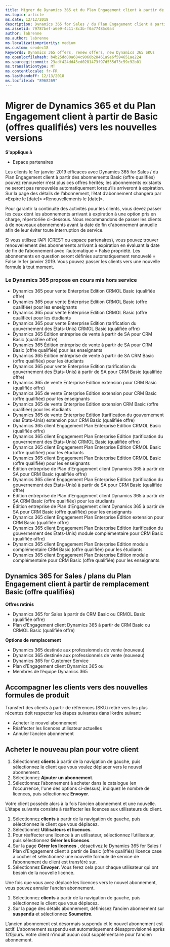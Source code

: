 ```yaml
---
title: Migrer de Dynamics 365 et du Plan Engagement client à partir de Basic (offres qualifiés) vers les nouvelles versions | L’espace partenaires
ms.topic: article
ms.date: 12/12/2018
description: Dynamics 365 for Sales / du Plan Engagement client à partir des abonnements Basic (offre qualifiés) n’est plus peut être renouvelé.
ms.assetid: 79787bef-a6e9-4c11-8c3b-f0a77485c0a4
author: labrenne
ms.author: labrenne
ms.localizationpriority: medium
ms.custom: seodec18
Keywords: Dynamics 365 offers, renew offers, new Dynamics 365 SKUs
ms.openlocfilehash: b4b25dd80a684c9060b28461a9e6f594651ae224
ms.sourcegitcommit: 23adf424dd43ed0281473f97d535d73c59c92b01
ms.translationtype: MT
ms.contentlocale: fr-FR
ms.lasthandoff: 12/13/2018
ms.locfileid: "8968269"
---
```

# <a name="migrate-dynamics-365-and-customer-engagement-plan-from-basic-qualified-offers-to-newer-versions"></a>Migrer de Dynamics 365 et du Plan Engagement client à partir de Basic (offres qualifiés) vers les nouvelles versions

**S'applique à**

-  Espace partenaires

Les clients le 1er janvier 2019 efficaces avec Dynamics 365 for Sales / du Plan Engagement client à partir des abonnements Basic (offre qualifiés) pouvez renouveler n’est plus ces offres hérités; les abonnements existants ne seront pas renouvelés automatiquement lorsqu’ils arriveront à expiration. Sur la page des détails de l’abonnement, l’état d’abonnement changera par «Expire le [date]» «Renouvellements le [date]». 


Pour garantir la continuité des activités pour les clients, vous devez passer les ceux dont les abonnements arrivant à expiration à une option pris en charge, répertoriée ci-dessous. Nous recommandons de passer les clients à de nouveaux abonnements avant la date de fin d'abonnement annuelle afin de leur éviter toute interruption de service.

Si vous utilisez l’API (CREST ou espace partenaires), vous pouvez trouver renouvellement des abonnements arrivant à expiration en évaluant la date de fin de l’abonnement avec l’automatique = False propriété. Les abonnements en question seront définies automatiquement renouvelé = False le 1er janvier 2019. Vous pouvez passer les clients vers une nouvelle formule à tout moment. 

### <a name="the-dynamics-365-offers-being-retired"></a>Le Dynamics 365 propose en cours mis hors service

- Dynamics 365 pour vente Enterprise Edition CRMOL Basic (qualifiée offre)
- Dynamics 365 pour vente Enterprise Edition CRMOL Basic (offre qualifiée) pour les enseignants
- Dynamics 365 pour vente Enterprise Edition CRMOL Basic (offre qualifiée) pour les étudiants
- Dynamics 365 pour vente Enterprise Edition (tarification du gouvernement des États-Unis) CRMOL Basic (qualifiée offre)
- Dynamics 365 Édition entreprise de vente à partir de SA pour CRM Basic (qualifiée offre)
- Dynamics 365 Édition entreprise de vente à partir de SA pour CRM Basic (offre qualifiée) pour les enseignants
- Dynamics 365 Édition entreprise de vente à partir de SA CRM Basic (offre qualifiée) pour les étudiants
- Dynamics 365 pour vente Enterprise Edition (tarification du gouvernement des États-Unis) à partir de SA pour CRM Basic (qualifiée offre)
- Dynamics 365 de vente Enterprise Edition extension pour CRM Basic (qualifiée offre)
- Dynamics 365 de vente Enterprise Edition extension pour CRM Basic (offre qualifiée) pour les enseignants
- Dynamics 365 de vente Enterprise Edition extension CRM Basic (offre qualifiée) pour les étudiants
- Dynamics 365 de vente Enterprise Edition (tarification du gouvernement des États-Unis) extension pour CRM Basic (qualifiée offre)
- Dynamics 365 client Engagement Plan Enterprise Edition CRMOL Basic (qualifiée offre)
- Dynamics 365 client Engagement Plan Enterprise Edition (tarification du gouvernement des États-Unis) CRMOL Basic (qualifiée offre)
- Dynamics 365 client Engagement Plan Enterprise Edition CRMOL Basic (offre qualifiée) pour les étudiants
- Dynamics 365 client Engagement Plan Enterprise Edition CRMOL Basic (offre qualifiée) pour les enseignants
- Édition entreprise de Plan d’Engagement client Dynamics 365 à partir de SA pour CRM Basic (qualifiée offre)
- Dynamics 365 client Engagement Plan Enterprise Edition (tarification du gouvernement des États-Unis) à partir de SA pour CRM Basic (qualifiée offre)
- Édition entreprise de Plan d’Engagement client Dynamics 365 à partir de SA CRM Basic (offre qualifiée) pour les étudiants
- Édition entreprise de Plan d’Engagement client Dynamics 365 à partir de SA pour CRM Basic (offre qualifiée) pour les enseignants
- Dynamics 365 client Engagement Plan Enterprise Edition extension pour CRM Basic (qualifiée offre)
- Dynamics 365 client Engagement Plan Enterprise Edition (tarification du gouvernement des États-Unis) module complémentaire pour CRM Basic (qualifiée offre)
- Dynamics 365 client Engagement Plan Enterprise Edition module complémentaire CRM Basic (offre qualifiée) pour les étudiants
- Dynamics 365 client Engagement Plan Enterprise Edition module complémentaire pour CRM Basic (offre qualifiée) pour les enseignants



## <a name="dynamics-365-for-sales-customer-engagement-plan-from-basic-qualified-offers-replacement-plans"></a>Dynamics 365 for Sales / plans du Plan Engagement client à partir de remplacement Basic (offre qualifiés)

**Offres retirés**   

- Dynamics 365 for Sales à partir de CRM Basic ou CRMOL Basic (qualifiée offre)
- Plan d’Engagement client Dynamics 365 à partir de CRM Basic ou CRMOL Basic (qualifiée offre)

**Options de remplacement**
- Dynamics 365 destinée aux professionnels de vente (nouveau)
- Dynamics 365 destinée aux professionnels de vente (nouveau)
- Dynamics 365 for Customer Service
- Plan d’Engagement client Dynamics 365 ou
- Membres de l’équipe Dynamics 365



## <a name="transition-customers-to-new-product-plans"></a>Accompagner les clients vers des nouvelles formules de produit

Transfert des clients à partir de références (SKU) retiré vers les plus récentes doit respecter les étapes suivantes dans l’ordre suivant:

- Acheter le nouvel abonnement
- Réaffecter les licences utilisateur actuelles
- Annuler l’ancien abonnement

## <a name="purchase-the-new-plan-for-your-customer"></a>Acheter le nouveau plan pour votre client

1. Sélectionnez **clients** à partir de la navigation de gauche, puis sélectionnez le client que vous voulez déplacer vers le nouvel abonnement.
2. Sélectionnez **Ajouter un abonnement**.
3. Sélectionnez l’abonnement à acheter dans le catalogue (en l’occurrence, l'une des options ci-dessus), indiquez le nombre de licences, puis sélectionnez **Envoyer**. 

Votre client possède alors à la fois l’ancien abonnement et une nouvelle. L’étape suivante consiste à réaffecter les licences aux utilisateurs du client.

1. Sélectionnez **clients** à partir de la navigation de gauche, puis sélectionnez le client que vous déplacez.
2. Sélectionnez **Utilisateurs et licences**.
3. Pour réaffecter une licence à un utilisateur, sélectionnez l’utilisateur, puis sélectionnez **Gérer les licences**. 
4. Sur la page **Gérer les licences** , désactivez le Dynamics 365 for Sales / Plan d’Engagement client à partir de Basic (offre qualifiés) licence case à cocher et sélectionnez une nouvelle formule de service de l’abonnement du client est transféré sur. 
5. Sélectionnez **Envoyer**. Vous ferez cela pour chaque utilisateur qui ont besoin de la nouvelle licence. 

Une fois que vous avez déplacé les licences vers le nouvel abonnement, vous pouvez annuler l’ancien abonnement. 

1. Sélectionnez **clients** à partir de la navigation de gauche, puis sélectionnez le client que vous déplacez.
2. Sur la page des détails abonnement, définissez l’ancien abonnement sur **suspendu** et sélectionnez **Soumettre**.

L’ancien abonnement est désormais suspendu et le nouvel abonnement est actif. L’abonnement suspendu est automatiquement désapprovisionné après 120jours. Votre client n’induit aucun coût supplémentaire pour l’ancien abonnement.
 

 



